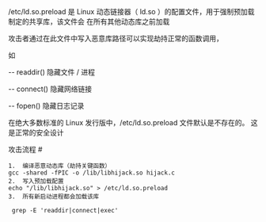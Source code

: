 /etc/ld.so.preload 是 Linux 动态链接器（ ld.so ）的配置⽂件，⽤于强制预加载制定的共享库，该⽂件会 在所有其他动态库之前加载 



攻击者通过在此⽂件中写⼊恶意库路径可以实现劫持正常的函数调⽤， 

如

-- readdir()  隐藏⽂件 / 进程

-- connect()  隐藏⽹络链接

-- fopen()  隐藏⽇志记录 

在绝⼤多数标准的 Linux  发⾏版中，/etc/ld.so.preload  ⽂件默认是不存在的。 这是正常的安全设计



攻击流程 # 

```
1.  编译恶意动态库（劫持关键函数） 
gcc -shared -fPIC -o /lib/libhijack.so hijack.c
2.  写⼊预加载配置 
echo "/lib/libhijack.so" > /etc/ld.so.preload 
3.  所有新启动进程都会加载该库
```



```
 grep -E 'readdir|connect|exec'
```

